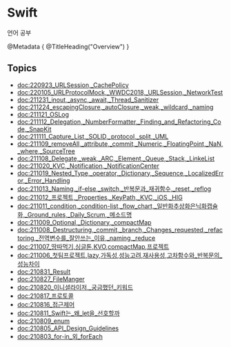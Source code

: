 # Swift

언어 공부

@Metadata {
   @TitleHeading("Overview")
}

## Topics
- <doc:220923_URLSession,_CachePolicy>
- <doc:220105_URLProtocolMock,_WWDC2018,_URLSession,_NetworkTest>
- <doc:211231_inout,_async,_await,_Thread_Sanitizer>
- <doc:211224_escapingClosure,_autoClosure,_weak,_wildcard,_naming>
- <doc:211121_OSLog>
- <doc:211112_Delegation,_NumberFormatter,_Finding_and_Refactoring_Code,_SnapKit>
- <doc:211111_Capture_List,_SOLID,_protocol,_split,_UML>
- <doc:211109_removeAll,_attribute,_commit,_Numeric,_FloatingPoint,_NaN,_where,_SourceTree>
- <doc:211108_Delegate,_weak,_ARC,_Element,_Queue,_Stack,_LinkeList>
- <doc:211020_KVC,_Notification,_NotificationCenter>
- <doc:211019_Nested_Type,_operator,_Dictionary,_Sequence,_LocalizedError,_Error_Handling>
- <doc:211013_Naming,_if-else,_switch,_반복문과_재귀함수,_reset,_reflog>
- <doc:211012_프로젝트,_Properties,_KeyPath,_KVC,_iOS,_HIG>
- <doc:211011_condition,_condition-list,_flow_chart,_일반화추상화은닉화캡슐화,_Ground_rules,_Daily_Scrum,_메소드명>
- <doc:211009_Optional,_Dictionary,_compactMap>
- <doc:211008_Destructuring,_commit,_branch,_Changes_requested,_refactoring,_전역변수를_잘안쓰는_이유,_naming,_reduce>
- <doc:211007_땅따먹기,싱글톤,KVO,compactMap,프로젝트>
- <doc:211006_첫팀프로젝트,lazy,가독성,성능고려,재사용성,고차함수와_반복문의_성능차이>
- <doc:210831_Result>
- <doc:210827_FileManger>
- <doc:210820_이니셜라이저,_궁금했던_키워드>
- <doc:210817_프로토콜>
- <doc:210816_접근제어>
- <doc:210811_Swift는_왜_let을_선호할까>
- <doc:210809_enum>
- <doc:210805_API_Design_Guidelines>
- <doc:210803_for-in_외_forEach>